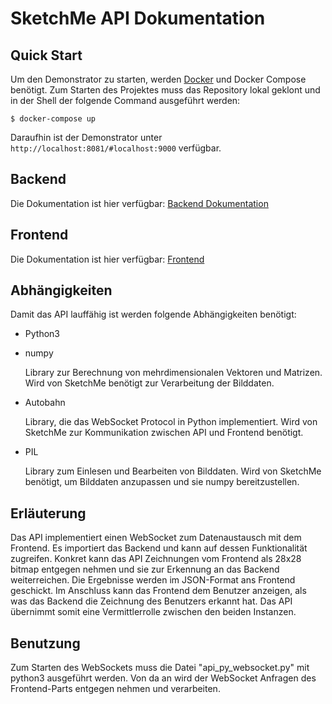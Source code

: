 # SketchMe API Dokumentation

## Quick Start

Um den Demonstrator zu starten, werden [Docker](https://www.docker.com/get-docker)
und Docker Compose benötigt. Zum Starten des Projektes muss das Repository lokal
geklont und in der Shell der folgende Command ausgeführt werden:

```
$ docker-compose up
```

Daraufhin ist der Demonstrator unter `http://localhost:8081/#localhost:9000`
verfügbar.

## Backend

Die Dokumentation ist hier verfügbar: [Backend Dokumentation](https://github.com/leolabs/ip-ml-api/blob/master/ip-ml-tensorflow/README.md)

## Frontend

Die Dokumentation ist hier verfügbar: [Frontend](https://github.com/leolabs/ip-ml-frontend/blob/master/README.md)

## Abhängigkeiten

Damit das API lauffähig ist werden folgende Abhängigkeiten benötigt:

* Python3
* numpy

  Library zur Berechnung von mehrdimensionalen Vektoren und Matrizen. Wird von
  SketchMe benötigt zur Verarbeitung der Bilddaten.

* Autobahn

  Library, die das WebSocket Protocol in Python implementiert. Wird von SketchMe
  zur Kommunikation zwischen API und Frontend benötigt.

* PIL

  Library zum Einlesen und Bearbeiten von Bilddaten. Wird von SketchMe benötigt, um Bilddaten anzupassen und sie numpy bereitzustellen.

## Erläuterung

Das API implementiert einen WebSocket zum Datenaustausch mit dem Frontend. Es
importiert das Backend und kann auf dessen Funktionalität zugreifen. Konkret
kann das API Zeichnungen vom Frontend als 28x28 bitmap entgegen nehmen
und sie zur Erkennung an das Backend weiterreichen. Die Ergebnisse werden im
JSON-Format ans Frontend geschickt. Im Anschluss kann das Frontend dem Benutzer
anzeigen, als was das Backend die Zeichnung des Benutzers erkannt hat. Das API
übernimmt somit eine Vermittlerrolle zwischen den beiden Instanzen.

## Benutzung

Zum Starten des WebSockets muss die Datei "api_py_websocket.py" mit python3
ausgeführt werden. Von da an wird der WebSocket Anfragen des Frontend-Parts
entgegen nehmen und verarbeiten.
